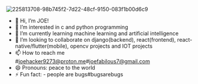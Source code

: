 ![225813708-98b745f2-7d22-48cf-9150-083f1b00d6c9](https://github.com/user-attachments/assets/9ecd1626-47cb-422b-8571-4cf5121a7d02)

- 👋 Hi, I’m JOE!
- 👀 I’m interested in c and python programming
- 🌱 I’m currently learning machine learning and artificial intelligence
- 💞️ I’m looking to collaborate on django(backend), react(frontend), react-native/flutter(mobile), opencv projects and IOT projects
- 📫 How to reach me #joehacker9273@proton.me#joefabilous7@gmail.com
- 😄 Pronouns: peace to the world
- ⚡ Fun fact: - people are bugs#bugsarebugs

<!---
joecoco2027/joecoco2027 is a ✨ special ✨ repository because its `README.md` (this file) appears on your GitHub profile.
You can click the Preview link to take a look at your changes.
--->
